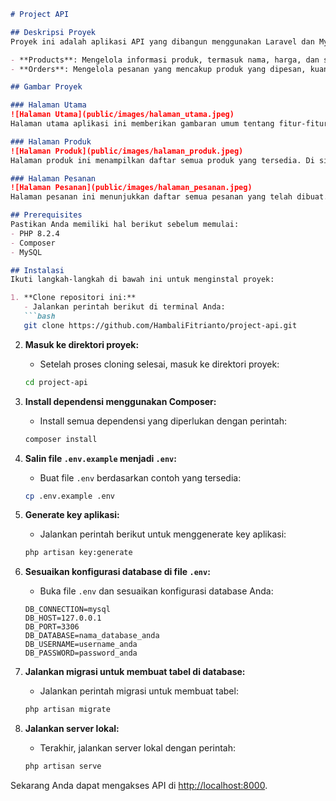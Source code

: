 ```markdown
# Project API

## Deskripsi Proyek
Proyek ini adalah aplikasi API yang dibangun menggunakan Laravel dan MySQL. Aplikasi ini memiliki dua fitur utama: **Products** dan **Orders**.

- **Products**: Mengelola informasi produk, termasuk nama, harga, dan stok.
- **Orders**: Mengelola pesanan yang mencakup produk yang dipesan, kuantitas, dan informasi lainnya.

## Gambar Proyek

### Halaman Utama
![Halaman Utama](public/images/halaman_utama.jpeg)
Halaman utama aplikasi ini memberikan gambaran umum tentang fitur-fitur yang tersedia dan memungkinkan pengguna untuk menavigasi ke bagian lain dari aplikasi.

### Halaman Produk
![Halaman Produk](public/images/halaman_produk.jpeg)
Halaman produk ini menampilkan daftar semua produk yang tersedia. Di sini, pengguna dapat melihat informasi produk, termasuk nama, harga, dan jumlah stok yang ada.

### Halaman Pesanan
![Halaman Pesanan](public/images/halaman_pesanan.jpeg)
Halaman pesanan ini menunjukkan daftar semua pesanan yang telah dibuat. Pengguna dapat melihat detail pesanan, termasuk produk yang dipesan dan kuantitas masing-masing.

## Prerequisites
Pastikan Anda memiliki hal berikut sebelum memulai:
- PHP 8.2.4
- Composer
- MySQL

## Instalasi
Ikuti langkah-langkah di bawah ini untuk menginstal proyek:

1. **Clone repositori ini:**
   - Jalankan perintah berikut di terminal Anda:
   ```bash
   git clone https://github.com/HambaliFitrianto/project-api.git
   ```

2. **Masuk ke direktori proyek:**
   - Setelah proses cloning selesai, masuk ke direktori proyek:
   ```bash
   cd project-api
   ```

3. **Install dependensi menggunakan Composer:**
   - Install semua dependensi yang diperlukan dengan perintah:
   ```bash
   composer install
   ```

4. **Salin file `.env.example` menjadi `.env`:**
   - Buat file `.env` berdasarkan contoh yang tersedia:
   ```bash
   cp .env.example .env
   ```

5. **Generate key aplikasi:**
   - Jalankan perintah berikut untuk menggenerate key aplikasi:
   ```bash
   php artisan key:generate
   ```

6. **Sesuaikan konfigurasi database di file `.env`:**
   - Buka file `.env` dan sesuaikan konfigurasi database Anda:
   ```env
   DB_CONNECTION=mysql
   DB_HOST=127.0.0.1
   DB_PORT=3306
   DB_DATABASE=nama_database_anda
   DB_USERNAME=username_anda
   DB_PASSWORD=password_anda
   ```

7. **Jalankan migrasi untuk membuat tabel di database:**
   - Jalankan perintah migrasi untuk membuat tabel:
   ```bash
   php artisan migrate
   ```

8. **Jalankan server lokal:**
   - Terakhir, jalankan server lokal dengan perintah:
   ```bash
   php artisan serve
   ```

Sekarang Anda dapat mengakses API di [http://localhost:8000](http://localhost:8000).
```